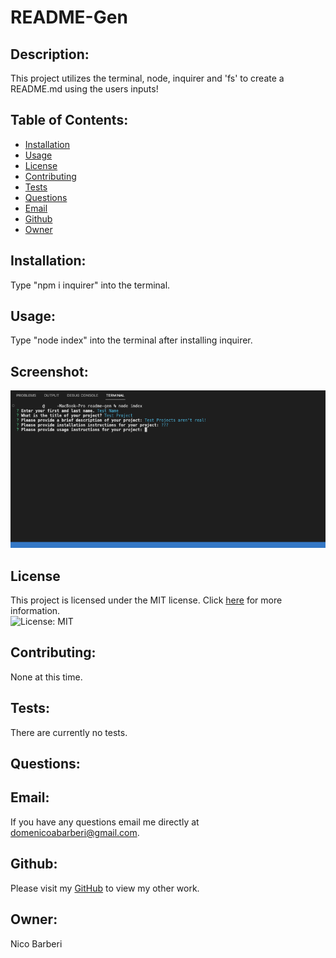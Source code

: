 # README-Gen

## Description:
This project utilizes the terminal, node, inquirer and 'fs' to create a README.md using the users inputs!

## Table of Contents:

* [Installation](#installation)
* [Usage](#usage)
* [License](#license)
* [Contributing](#contributing)
* [Tests](#tests)
* [Questions](#Questions)
* [Email](#Email)
* [Github](#Github)
* [Owner](#Owner)

## Installation:

Type "npm i inquirer" into the terminal.

## Usage:

Type "node index" into the terminal after installing inquirer.

## Screenshot:
![Screenshot of Application](./assets/images/screenshot.png)

## License

This project is licensed under the MIT license. Click [here](https://opensource.org/licenses/MIT) for more information.<br>
![License: MIT](https://img.shields.io/badge/License-MIT-yellow.svg)

## Contributing:

None at this time.

## Tests:

There are currently no tests.

## Questions:
## Email:
If you have any questions email me directly at domenicoabarberi@gmail.com.

## Github:
Please visit my [GitHub](https://github.com/DomenicoBarb) to view my other work.

## Owner:
Nico Barberi
